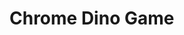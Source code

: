 <DOCTYPE html>
<html>
    <head>
        <meta charset="UTF-8">
        <meta name="viewport", content="width=device-width, intial-scale=1.0">
        <title>Chrome Dino Game</title>
        <link rel ="stylesheet" href="dino.css">
        <script src="dino.js"></script>
    </head>
    <body></body>
        <h1>Chrome Dino Game</h1> 
        <canvas id="board"></canvas>
</html> 

